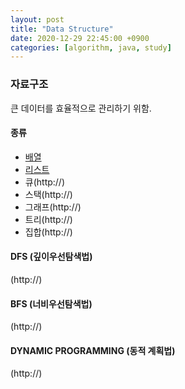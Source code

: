 ```yaml
---
layout: post
title: "Data Structure"
date: 2020-12-29 22:45:00 +0900
categories: [algorithm, java, study]
---
```


### 자료구조

큰 데이터를 효율적으로 관리하기 위함.<br>

#### 종류

- [배열](https://jaeeunzzang.github.io/algorithm/java/study/2020/12/29/array.html)
- [리스트](https://jaeeunzzang.github.io/algorithm/java/study/2020/12/30/list.html)
- 큐(http://)
- 스택(http://)
- 그래프(http://)
- 트리(http://)
- 집합(http://)

#### DFS (깊이우선탐색법)

(http://)

#### BFS (너비우선탐색법)

(http://)

#### DYNAMIC PROGRAMMING (동적 계획법)

(http://)
